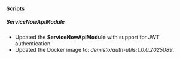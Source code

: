 #### Scripts

##### ServiceNowApiModule

- Updated the **ServiceNowApiModule** with support for JWT authentication.
- Updated the Docker image to: *demisto/auth-utils:1.0.0.2025089*.